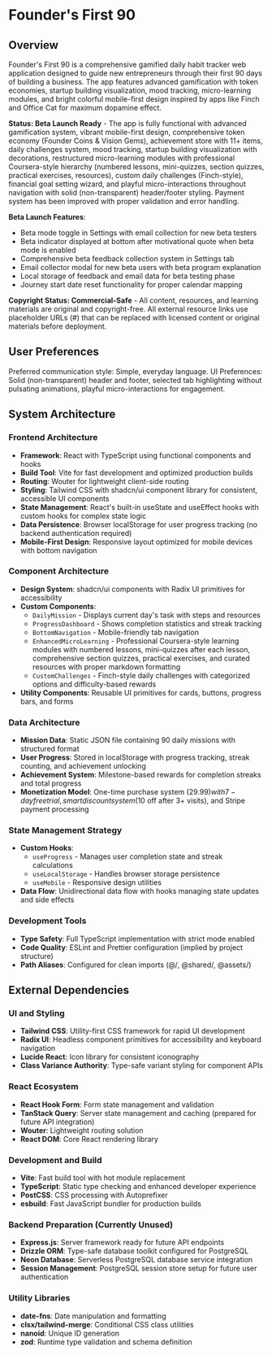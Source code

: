 # Founder's First 90

## Overview

Founder's First 90 is a comprehensive gamified daily habit tracker web application designed to guide new entrepreneurs through their first 90 days of building a business. The app features advanced gamification with token economies, startup building visualization, mood tracking, micro-learning modules, and bright colorful mobile-first design inspired by apps like Finch and Office Cat for maximum dopamine effect.

**Status: Beta Launch Ready** - The app is fully functional with advanced gamification system, vibrant mobile-first design, comprehensive token economy (Founder Coins & Vision Gems), achievement store with 11+ items, daily challenges system, mood tracking, startup building visualization with decorations, restructured micro-learning modules with professional Coursera-style hierarchy (numbered lessons, mini-quizzes, section quizzes, practical exercises, resources), custom daily challenges (Finch-style), financial goal setting wizard, and playful micro-interactions throughout navigation with solid (non-transparent) header/footer styling. Payment system has been improved with proper validation and error handling.

**Beta Launch Features**:
- Beta mode toggle in Settings with email collection for new beta testers
- Beta indicator displayed at bottom after motivational quote when beta mode is enabled
- Comprehensive beta feedback collection system in Settings tab
- Email collector modal for new beta users with beta program explanation
- Local storage of feedback and email data for beta testing phase
- Journey start date reset functionality for proper calendar mapping

**Copyright Status: Commercial-Safe** - All content, resources, and learning materials are original and copyright-free. All external resource links use placeholder URLs (#) that can be replaced with licensed content or original materials before deployment.

## User Preferences

Preferred communication style: Simple, everyday language.
UI Preferences: Solid (non-transparent) header and footer, selected tab highlighting without pulsating animations, playful micro-interactions for engagement.

## System Architecture

### Frontend Architecture
- **Framework**: React with TypeScript using functional components and hooks
- **Build Tool**: Vite for fast development and optimized production builds
- **Routing**: Wouter for lightweight client-side routing
- **Styling**: Tailwind CSS with shadcn/ui component library for consistent, accessible UI components
- **State Management**: React's built-in useState and useEffect hooks with custom hooks for complex state logic
- **Data Persistence**: Browser localStorage for user progress tracking (no backend authentication required)
- **Mobile-First Design**: Responsive layout optimized for mobile devices with bottom navigation

### Component Architecture
- **Design System**: shadcn/ui components with Radix UI primitives for accessibility
- **Custom Components**: 
  - `DailyMission` - Displays current day's task with steps and resources
  - `ProgressDashboard` - Shows completion statistics and streak tracking
  - `BottomNavigation` - Mobile-friendly tab navigation
  - `EnhancedMicroLearning` - Professional Coursera-style learning modules with numbered lessons, mini-quizzes after each lesson, comprehensive section quizzes, practical exercises, and curated resources with proper markdown formatting
  - `CustomChallenges` - Finch-style daily challenges with categorized options and difficulty-based rewards
- **Utility Components**: Reusable UI primitives for cards, buttons, progress bars, and forms

### Data Architecture
- **Mission Data**: Static JSON file containing 90 daily missions with structured format
- **User Progress**: Stored in localStorage with progress tracking, streak counting, and achievement unlocking
- **Achievement System**: Milestone-based rewards for completion streaks and total progress
- **Monetization Model**: One-time purchase system ($29.99) with 7-day free trial, smart discount system ($10 off after 3+ visits), and Stripe payment processing

### State Management Strategy
- **Custom Hooks**: 
  - `useProgress` - Manages user completion state and streak calculations
  - `useLocalStorage` - Handles browser storage persistence
  - `useMobile` - Responsive design utilities
- **Data Flow**: Unidirectional data flow with hooks managing state updates and side effects

### Development Tools
- **Type Safety**: Full TypeScript implementation with strict mode enabled
- **Code Quality**: ESLint and Prettier configuration (implied by project structure)
- **Path Aliases**: Configured for clean imports (@/, @shared/, @assets/)

## External Dependencies

### UI and Styling
- **Tailwind CSS**: Utility-first CSS framework for rapid UI development
- **Radix UI**: Headless component primitives for accessibility and keyboard navigation
- **Lucide React**: Icon library for consistent iconography
- **Class Variance Authority**: Type-safe variant styling for component APIs

### React Ecosystem
- **React Hook Form**: Form state management and validation
- **TanStack Query**: Server state management and caching (prepared for future API integration)
- **Wouter**: Lightweight routing solution
- **React DOM**: Core React rendering library

### Development and Build
- **Vite**: Fast build tool with hot module replacement
- **TypeScript**: Static type checking and enhanced developer experience
- **PostCSS**: CSS processing with Autoprefixer
- **esbuild**: Fast JavaScript bundler for production builds

### Backend Preparation (Currently Unused)
- **Express.js**: Server framework ready for future API endpoints
- **Drizzle ORM**: Type-safe database toolkit configured for PostgreSQL
- **Neon Database**: Serverless PostgreSQL database service integration
- **Session Management**: PostgreSQL session store setup for future user authentication

### Utility Libraries
- **date-fns**: Date manipulation and formatting
- **clsx/tailwind-merge**: Conditional CSS class utilities
- **nanoid**: Unique ID generation
- **zod**: Runtime type validation and schema definition